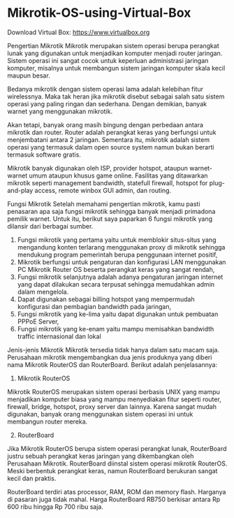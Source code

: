 # Mikrotik-OS-using-Virtual-Box
 Download Virtual Box:  https://www.virtualbox.org  


Pengertian Mikrotik
Mikrotik merupakan sistem operasi berupa perangkat lunak yang digunakan untuk menjadikan komputer menjadi router jaringan. Sistem operasi ini sangat cocok untuk keperluan administrasi jaringan komputer, misalnya untuk membangun sistem jaringan komputer skala kecil maupun besar.

Bedanya mikrotik dengan sistem operasi lama adalah kelebihan fitur wirelessnya. Maka tak heran jika mikrotik disebut sebagai salah satu sistem operasi yang paling ringan dan sederhana. Dengan demikian, banyak warnet yang menggunakan mikrotik.

Akan tetapi, banyak orang masih bingung dengan perbedaan antara mikrotik dan router. Router adalah perangkat keras yang berfungsi untuk menjembatani antara 2 jaringan. Sementara itu, mikrotik adalah sistem operasi yang termasuk dalam open source system namun bukan berarti termasuk software gratis.

Mikrotik banyak digunakan oleh ISP, provider hotspot, ataupun warnet-warnet umum ataupun khusus game online. Fasilitas yang ditawarkan mikrotik seperti management bandwidth, statefull firewall, hotspot for plug-and-play access, remote winbox GUI admin, dan routing.

Fungsi Mikrotik
Setelah memahami pengertian mikrotik, kamu pasti penasaran apa saja fungsi mikrotik sehingga banyak menjadi primadona pemilik warnet. Untuk itu, berikut saya paparkan 6 fungsi mikrotik yang dilansir dari berbagai sumber.

1. Fungsi mikrotik yang pertama yaitu untuk memblokir situs-situs yang mengandung konten terlarang menggunakan proxy di mikrotik sehingga mendukung program pemerintah berupa penggunaan internet positif,
2. Mikrotik berfungsi untuk pengaturan dan konfigurasi LAN menggunakan PC Mikrotik Router OS beserta perangkat keras yang sangat rendah,
3. Fungsi mikrotik selanjutnya adalah adanya pengaturan jaringan internet yang dapat dilakukan secara terpusat sehingga memudahkan admin dalam mengelola.
4. Dapat digunakan sebagai billing hotspot yang mempermudah konfigurasi dan pembagian bandwidth pada jaringan,
5. Fungsi mikrotik yang ke-lima yaitu dapat digunakan untuk pembuatan PPPoE Server,
6. Fungsi mikrotik yang ke-enam yaitu mampu memisahkan bandwidth traffic internasional dan lokal

Jenis-jenis Mikrotik
Mikrotik tersedia tidak hanya dalam satu macam saja. Perusahaan mikrotik mengembangkan dua jenis produknya yang diberi nama Mikrotik RouterOS dan RouterBoard. Berikut adalah penjelasannya:

1.  Mikrotik RouterOS

Mikrotik RouterOS merupakan sistem operasi berbasis UNIX yang mampu menjadikan komputer biasa yang mampu menyediakan fitur seperti router, firewall, bridge, hotspot, proxy server dan lainnya. Karena sangat mudah digunakan, banyak orang menggunakan sistem operasi ini untuk membangun router mereka.

2.  RouterBoard

Jika Mikrotik RouterOS berupa sistem operasi perangkat lunak, RouterBoard justru sebuah perangkat keras jaringan yang dikembangkan oleh Perusahaan Mikrotik. RouterBoard diinstal sistem operasi mikrotik RouterOS. Meski berbentuk perangkat keras, namun RouterBoard berukuran sangat kecil dan praktis.

RouterBoard terdiri atas processor, RAM, ROM dan memory flash. Harganya di pasaran juga tidak mahal. Harga RouterBoard RB750 berkisar antara Rp 600 ribu hingga Rp 700 ribu saja.
